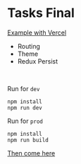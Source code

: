 # Tasks Final

<a href="https://tasksfinal.vercel.app/">Example with Vercel</a>

- Routing
- Theme
- Redux Persist

<br>

Run for `dev`

```shell
npm install
npm run dev
```

Run for `prod`

```shell
npm install
npm run build
```

<a href="https://vitejs.dev/guide/build.html">Then come here</a>
